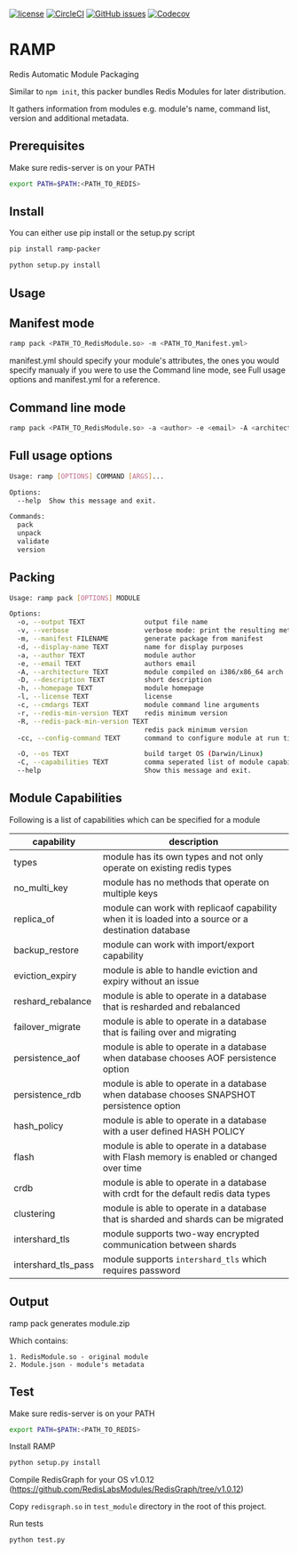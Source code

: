 [![license](https://img.shields.io/github/license/RedisLabsModules/RAMP.svg)](https://github.com/RedisLabsModules/RAMP)
[![CircleCI](https://circleci.com/gh/RedisLabsModules/RAMP/tree/master.svg?style=svg)](https://circleci.com/gh/RedisLabsModules/RAMP/tree/master)
[![GitHub issues](https://img.shields.io/github/release/RedisLabsModules/RAMP.svg)](https://github.com/RedisLabsModules/RAMP/releases/latest)
[![Codecov](https://codecov.io/gh/RedisLabsModules/RAMP/branch/master/graph/badge.svg)](https://codecov.io/gh/RedisLabsModules/RAMP)


# RAMP

Redis Automatic Module Packaging

Similar to `npm init`, this packer bundles Redis Modules for later distribution.

It gathers information from modules e.g.
module's name, command list, version and additional metadata.

## Prerequisites

Make sure redis-server is on your PATH

```sh
export PATH=$PATH:<PATH_TO_REDIS>
```

## Install

You can either use pip install or the setup.py script

```sh
pip install ramp-packer
```

```sh
python setup.py install
```

## Usage

## Manifest mode

```sh
ramp pack <PATH_TO_RedisModule.so> -m <PATH_TO_Manifest.yml>
```

manifest.yml should specify your module's attributes, the ones you would specify manualy if you were to use
the Command line mode, see Full usage options and manifest.yml for a reference.

## Command line mode

```sh
ramp pack <PATH_TO_RedisModule.so> -a <author> -e <email> -A <architecture> -d <description> -h <homepage> -l <license> -c <cmdargs> -r <redis-min-version>
```

## Full usage options

```sh
Usage: ramp [OPTIONS] COMMAND [ARGS]...

Options:
  --help  Show this message and exit.

Commands:
  pack
  unpack
  validate
  version
```

## Packing

```sh
Usage: ramp pack [OPTIONS] MODULE

Options:
  -o, --output TEXT               output file name
  -v, --verbose                   verbose mode: print the resulting metadata
  -m, --manifest FILENAME         generate package from manifest
  -d, --display-name TEXT         name for display purposes
  -a, --author TEXT               module author
  -e, --email TEXT                authors email
  -A, --architecture TEXT         module compiled on i386/x86_64 arch
  -D, --description TEXT          short description
  -h, --homepage TEXT             module homepage
  -l, --license TEXT              license
  -c, --cmdargs TEXT              module command line arguments
  -r, --redis-min-version TEXT    redis minimum version
  -R, --redis-pack-min-version TEXT
                                  redis pack minimum version
  -cc, --config-command TEXT      command to configure module at run time

  -O, --os TEXT                   build target OS (Darwin/Linux)
  -C, --capabilities TEXT         comma seperated list of module capabilities
  --help                          Show this message and exit.
```

## Module Capabilities

Following is a list of capabilities which can be specified for a module

capability | description |
---------- | ----------- |
types | module has its own types and not only operate on existing redis types|
no_multi_key | module has no methods that operate on multiple keys|
replica_of | module can work with replicaof capability when it is loaded into a source or a destination database|
backup_restore | module can work with import/export capability|
eviction_expiry | module is able to handle eviction and expiry without an issue|
reshard_rebalance | module is able to operate in a database that is resharded and rebalanced|
failover_migrate | module is able to operate in a database that is failing over and migrating|
persistence_aof | module is able to operate in a database when database chooses AOF persistence option|
persistence_rdb | module is able to operate in a database when database chooses SNAPSHOT persistence option|
hash_policy | module is able to operate in a database with a user defined HASH POLICY|
flash | module is able to operate in a database with Flash memory is enabled or changed over time|
crdb | module is able to operate in a database with crdt for the default redis data types|    
clustering | module is able to operate in a database that is sharded and shards can be migrated|
intershard_tls | module supports two-way encrypted communication between shards|
intershard_tls_pass | module supports `intershard_tls` which requires password

## Output

ramp pack generates module.zip

Which contains:

    1. RedisModule.so - original module
    2. Module.json - module's metadata

## Test
Make sure redis-server is on your PATH

```sh
export PATH=$PATH:<PATH_TO_REDIS>
```

Install RAMP
```sh
python setup.py install
```

Compile RedisGraph for your OS v1.0.12 (https://github.com/RedisLabsModules/RedisGraph/tree/v1.0.12)

Copy `redisgraph.so` in `test_module` directory in the root of this project.

Run tests
```sh
python test.py
```
